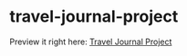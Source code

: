 # travel-journal-project

Preview it right here: <a href='https://jewelsonmyjeans.github.io/travel-journal-project/'> Travel Journal Project </a>
